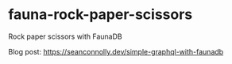 # fauna-rock-paper-scissors
Rock paper scissors with FaunaDB

Blog post: https://seanconnolly.dev/simple-graphql-with-faunadb
